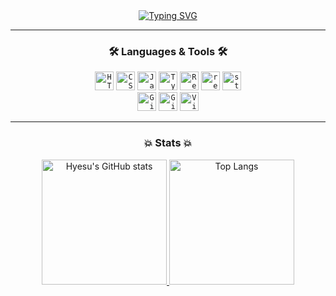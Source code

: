<!-- <h1 align="center">Welcome to Hyesu's Github 👋</h1> -->
<div align="center">
	<a href="https://git.io/typing-svg"><img src="https://readme-typing-svg.demolab.com?font=Montserrat&pause=1000&color=9747FF&center=true&vCenter=true&width=435&lines=Welcome+to+Hyesu's+Github+%E2%9C%A8" alt="Typing SVG" /></a>
</div>

---

<h3 align="center">🛠️ Languages & Tools 🛠️</h3>
<div align="center">
	<code><img src="https://cdn.simpleicons.org/html5" alt="HTML5" width="30"></code>
	<code><img src="https://cdn.simpleicons.org/css3" alt="CSS3" width="30"></code>
	<code><img src="https://cdn.simpleicons.org/javascript" alt="Javascript" width="30"></code>
	<code><img src="https://cdn.simpleicons.org/typescript" alt="Typescript" width="30"></code>
	<code><img src="https://cdn.simpleicons.org/react" alt="ReactJS" width="30"></code>
	<code><img src="https://cdn.simpleicons.org/reactrouter" alt="react-router-dom" width="30"></code>
	<code><img src="https://cdn.simpleicons.org/styledcomponents" alt="styled-components" width="30"></code>
	<br/>
	<code><img src="https://cdn.simpleicons.org/git" alt="Git" width="30"></code>
	<code><img src="https://cdn.simpleicons.org/github/fff" alt="Github" width="30"></code>
	<code><img src="https://cdn.simpleicons.org/visualstudiocode" alt="Visual Studio Code" width="30"></code>
</div>

---

<h3 align="center">💥 Stats 💥</h3>
<div align="center">
	<a href="https://github.com/anuraghazra/github-readme-stats">
		<img src="https://github-readme-stats-kappa.vercel.app/api?username=hyesuhong&theme=material-palenight" alt="Hyesu's GitHub stats" height="200">
	</a>
	<a href="https://github.com/anuraghazra/github-readme-stats">
		<img src="https://github-readme-stats-kappa.vercel.app/api/top-langs/?username=hyesuhong&layout=donut&theme=material-palenight" alt="Top Langs" height="200">
	</a>
</div>

